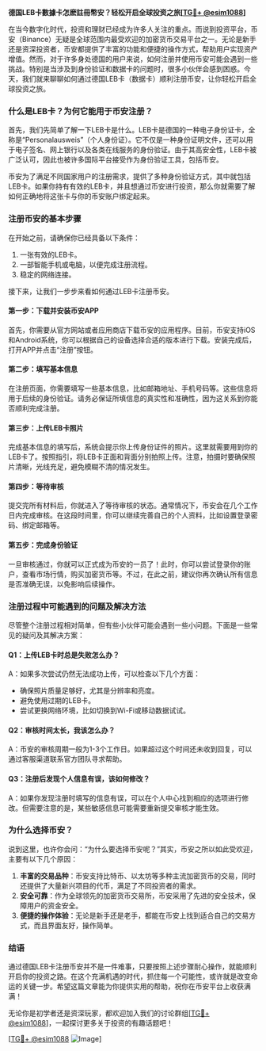 **德国LEB卡數據卡怎麽註冊幣安？轻松开启全球投资之旅[[TG💪+ @esim1088](https://t.me/s/esim1088)]**

在当今数字化时代，投资和理财已经成为许多人关注的重点。而说到投资平台，币安（Binance）无疑是全球范围内最受欢迎的加密货币交易平台之一。无论是新手还是资深投资者，币安都提供了丰富的功能和便捷的操作方式，帮助用户实现资产增值。然而，对于许多身处德国的用户来说，如何注册并使用币安可能会遇到一些挑战。特别是当涉及到身份验证和数据卡的问题时，很多小伙伴会感到困惑。今天，我们就来聊聊如何通过德国LEB卡（数据卡）顺利注册币安，让你轻松开启全球投资之旅。

### **什么是LEB卡？为何它能用于币安注册？**

首先，我们先简单了解一下LEB卡是什么。LEB卡是德国的一种电子身份证卡，全称是“Personalausweis”（个人身份证）。它不仅是一种身份证明文件，还可以用于电子签名、网上银行以及各类在线服务的身份验证。由于其高安全性，LEB卡被广泛认可，因此也被许多国际平台接受作为身份验证工具，包括币安。

币安为了满足不同国家用户的注册需求，提供了多种身份验证方式，其中就包括LEB卡。如果你持有有效的LEB卡，并且想通过币安进行投资，那么你就需要了解如何正确地将这张卡与你的币安账户绑定起来。

### **注册币安的基本步骤**

在开始之前，请确保你已经具备以下条件：
1. 一张有效的LEB卡。
2. 一部智能手机或电脑，以便完成注册流程。
3. 稳定的网络连接。

接下来，让我们一步步来看如何通过LEB卡注册币安。

#### **第一步：下载并安装币安APP**
首先，你需要从官方网站或者应用商店下载币安的应用程序。目前，币安支持iOS和Android系统，你可以根据自己的设备选择合适的版本进行下载。安装完成后，打开APP并点击“注册”按钮。

#### **第二步：填写基本信息**
在注册页面，你需要填写一些基本信息，比如邮箱地址、手机号码等。这些信息将用于后续的身份验证。请务必保证所填信息的真实性和准确性，因为这关系到你能否顺利完成注册。

#### **第三步：上传LEB卡照片**
完成基本信息的填写后，系统会提示你上传身份证件的照片。这里就需要用到你的LEB卡了。按照指引，将LEB卡正面和背面分别拍照上传。注意，拍摄时要确保照片清晰，光线充足，避免模糊不清的情况发生。

#### **第四步：等待审核**
提交完所有材料后，你就进入了等待审核的状态。通常情况下，币安会在几个工作日内完成审核。在这段时间里，你可以继续完善自己的个人资料，比如设置登录密码、绑定邮箱等。

#### **第五步：完成身份验证**
一旦审核通过，你就可以正式成为币安的一员了！此时，你可以尝试登录你的账户，查看市场行情，购买加密货币等。不过，在此之前，建议你再次确认所有信息是否准确无误，以免影响后续操作。

### **注册过程中可能遇到的问题及解决方法**

尽管整个注册过程相对简单，但有些小伙伴可能会遇到一些小问题。下面是一些常见的疑问及其解决方案：

#### **Q1：上传LEB卡时总是失败怎么办？**
A：如果多次尝试仍然无法成功上传，可以检查以下几个方面：
- 确保照片质量足够好，尤其是分辨率和亮度。
- 避免使用过期的LEB卡。
- 尝试更换网络环境，比如切换到Wi-Fi或移动数据试试。

#### **Q2：审核时间太长，我该怎么办？**
A：币安的审核周期一般为1-3个工作日。如果超过这个时间还未收到回复，可以通过客服渠道联系官方团队寻求帮助。

#### **Q3：注册后发现个人信息有误，该如何修改？**
A：如果你发现注册时填写的信息有误，可以在个人中心找到相应的选项进行修改。但需要注意的是，某些敏感信息可能需要重新提交审核才能生效。

### **为什么选择币安？**

说到这里，也许你会问：“为什么要选择币安呢？”其实，币安之所以如此受欢迎，主要有以下几个原因：

1. **丰富的交易品种**：币安支持比特币、以太坊等多种主流加密货币的交易，同时还提供了大量新兴项目的代币，满足了不同投资者的需求。
2. **安全可靠**：作为全球领先的加密货币交易所，币安采用了先进的安全技术，保障用户的资金安全。
3. **便捷的操作体验**：无论是新手还是老手，都能在币安上找到适合自己的交易方式，而且界面友好，操作简单。

### **结语**

通过德国LEB卡注册币安并不是一件难事，只要按照上述步骤耐心操作，就能顺利开启你的投资之路。在这个充满机遇的时代，抓住每一个可能性，或许就是改变命运的关键一步。希望这篇文章能为你提供实用的帮助，祝你在币安平台上收获满满！

无论你是初学者还是资深玩家，都欢迎加入我们的讨论群组[[TG💪+ @esim1088](https://t.me/s/esim1088)]，一起探讨更多关于投资的有趣话题吧！

[[TG💪+ @esim1088](https://t.me/s/esim1088) ![Image](https://i.postimg.cc/4NQfJmqS/Snipaste-2025-05-13-00-14-12.png)]